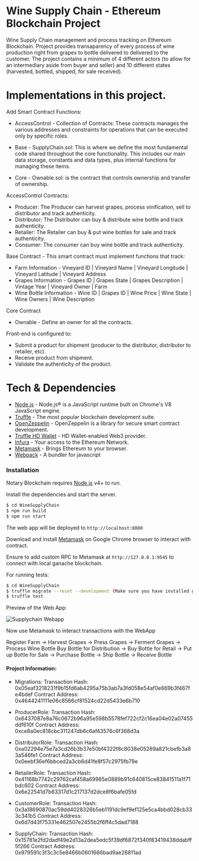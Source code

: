 # Wine Supply Chain - Ethereum Blockchain Project

Wine Supply Chain management and process tracking on Ethereum Blockchain. Project provides transaparency of every process of wine production right from grapes to bottle delivered to delivered to the customer. The project contains a minimum of 4 different actors (to allow for an intermediary aside from buyer and seller) and 10 different states (harvested, bottled, shipped, for sale received).

# Implementations in this project.

Add Smart Contract Functions: 

- AccessControl - Collection of Contracts: These contracts manages the various addresses and constraints for operations that can be executed only by specific roles.

- Base - SupplyChain.sol: This is where we define the most fundamental code shared throughout the core functionality. This includes our main data storage, constants and data types, plus internal functions for managing these items.

- Core - Ownable.sol: is the contract that controls ownership and transfer of ownership.

AccessControl Contracts:

- Producer: The Producer can harvest grapes, process vinification, sell to distributor and track authenticity.
- Distributor: The Distributor can buy & distribute wine bottle and track authenticity.
- Retailer: The Retailer can buy & put wine bottles for sale and track authenticity.
- Consumer: The consumer can buy wine bottle and track authenticity.

Base Contract - This smart contract must implement functions that track:

- Farm Information - Vineyard ID | Vineyard Name | Vineyard Longitude | Vineyard Latitude | Vineyard Address
- Grapes Information - Grapes ID | Grapes State | Grapes Description | Vintage Year | Vineyard Owner | Farm
- Wine Bottle Information - Wine ID | Grapes ID | Wine Price | Wine State | Wine Owners | Wine Description

Core Contract

- Ownable - Define an owner for all the contracts.

Front-end is configured to:

- Submit a product for shipment (producer to the distributor, distributor to retailer, etc).
- Receive product from shipment.
- Validate the authenticity of the product.

# Tech & Dependencies

* [Node.js] - Node.js® is a JavaScript runtime built on Chrome's V8 JavaScript engine.
* [Truffle] - The most popular blockchain development suite.
* [OpenZeppelin] - OpenZeppelin is a library for secure smart contract development.
* [Truffle HD Wallet] - HD Wallet-enabled Web3 provider. 
* [Infura] - Your access to the Ethereum Network.
* [Metamask] - Brings Ethereum to your browser.
* [Webpack] - A bundler for javascript

### Installation

Notary Blockchain requires [Node.js](https://nodejs.org/) v4+ to run.

Install the dependencies and start the server.

```sh
$ cd WineSupplyChain
$ npm run build
$ npm run start
```
The web app will be deployed to ```http://localhost:8080```

Download and install [Metamask] on Google Chrome browser to interact with contract.

Ensure to add custom RPC to Metamask at ```http://127.0.0.1:9545``` to connect with local ganache blockchain.

For running tests: 

```sh
$ cd WineSupplyChain
$ truffle migrate --reset --development (Make sure you have installed ganache-cli)
$ truffle test
```


Preview of the Web App:

![Supplychain Webapp](https://i.imgur.com/VwVpSwj.png/)

Now use Metamask to interact transactions with the WebApp

Register Farm -> Harvest Grapes -> Press Grapes -> Ferment Grapes -> Process Wine Bottle
Buy Bottle for Distribution -> Buy Bottle for Retail -> Put up Bottle for Sale -> Purchase Bottle -> Ship Bottle -> Receive Bottle


#### Project Information:

 - Migrations:
 Transaction Hash: 0x05eaf3218231f9b15fd6ab4295a75b3ab7a3fd058e54af0e669b3f467fe4bdef
 Contract Address: 0x4644241111e06c8566cf81524cd22d5433e6b710
 
 - ProducerRole:
 Transaction Hash: 0x6437087e8a76c0672b96a95e598b5578fef722cf2c16ea04e02a07455ddf610f
 Contract Address: 0xce8a0ec818cbc311247db6c6af43576c6f368d3a
 
 - DistributorRole:
 Transaction Hash: 0xa02294e75e7a3cd26b3b37e50bf4322f8c8038e05289a821cbefb3a83a546fe1
 Contract Address: 0x0eebf36ef6bbced2a3cb6d41fe8f57c2975fb79e
 
 - RetailerRole:
 Transaction Hash: 0x41168b7742c29762caf458a69985e0889b91c640815ce83841511a1f71bdc602
 Contract Address: 0x6e22541d7b63317d1c217137d2dce8f6bafe05fd
 
 - CustomerRole:
 Transaction Hash: 0x3a18690870ac59dd4028326b5eb1191dc9ef9ef125e5ca4bbd028cb333c341b5
 Contract Address: 0x6d7d43f75331e462507e2455b2f6ff4c5dad7188
 
 - SupplyChain: 
 Transaction Hash: 0x15781e2fd2dadf49e2d13a2dea5edc5f39df6872f340f83419438ddabff5f266
 Contract Address: 0x979591c3f3c3c5e8466b0601666bad9ae28811ad


   [Truffle]: <https://github.com/trufflesuite/truffle>
   [OpenZeppelin]: <https://github.com/OpenZeppelin/openzeppelin-solidity>
   [Truffle HD Wallet]: <https://github.com/trufflesuite/truffle-hdwallet-provider>
   [Infura]: <https://infura.io/>
   [Metamask]: <https://metamask.io/>
   [node.js]: <http://nodejs.org>
   [Webpack]: <https://github.com/webpack/webpack>



